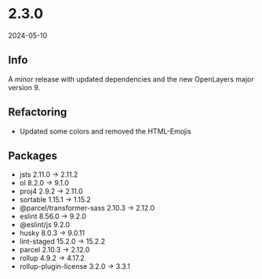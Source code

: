 # 2.3.0
2024-05-10

## Info
A minor release with updated dependencies and the new OpenLayers major version 9.

## Refactoring
- Updated some colors and removed the HTML-Emojis

## Packages
- jsts 2.11.0 -> 2.11.2
- ol 8.2.0 -> 9.1.0
- proj4 2.9.2 -> 2.11.0
- sortable 1.15.1 -> 1.15.2
- @parcel/transformer-sass 2.10.3 -> 2.12.0
- eslint 8.56.0 -> 9.2.0
- @eslint/js 9.2.0
- husky 8.0.3 -> 9.0.11
- lint-staged 15.2.0 -> 15.2.2
- parcel 2.10.3 -> 2.12.0
- rollup 4.9.2 -> 4.17.2
- rollup-plugin-license 3.2.0 -> 3.3.1